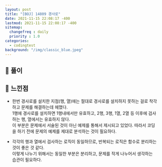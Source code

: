 ```yaml
---
layout: post
title: "[BOJ] 14809 경사로"
date: 2021-11-15 22:08:17 -400
lastmod: 2021-11-15 22:08:17 -400
sitemap:
  changefreq : daily
  priority : 1.0
categories: 
  - codingtest
background: "/img/classic_blue.jpeg"
---
```

## 📝 풀이 

<script src="https://gist.github.com/RoadtoS7/2af02c1292d2f35f9610e3a4f41417f0.js"></script>

## 🥑 느낀점

- 한번 경사로를 설치한 지점(행, 열)에는 절대로 경사로를 설치하지 못하는 걸로 착각하고 문제를 해결하는데 헤맸다.  
1행에 경사로를 설치하면 1행내에서만 유효하고, 2행, 3행, 1열, 2열 등 이후에 검사하는 행, 열에서는 유효하지 않다.  
이 부분은 문제에서 서술된 것이 아닌 예제를 통해서 제시되고 있었다. 따라서 코딩을 하기 전에 문제의 예제를 제대로 분석하는 것이 필요하다.  

- 각각의 행과 열에서 검사하는 로직이 동일하므로, 반복되는 로직은 함수로 분리하는 것이 좋은 것 같다.  
이렇게 나누기 위해서는 동일한 부분은 분리하고, 문제를 작게 나누어서 생각하는 습관이 필요하다.


